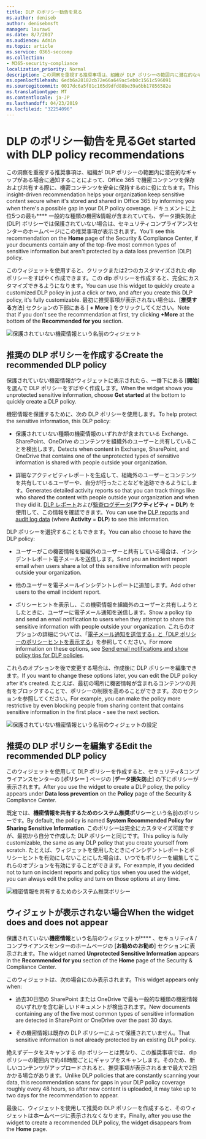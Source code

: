 ```yaml
---
title: DLP のポリシー勧告を見る
ms.author: deniseb
author: denisebmsft
manager: laurawi
ms.date: 8/7/2017
ms.audience: Admin
ms.topic: article
ms.service: O365-seccomp
ms.collection:
- M365-security-compliance
localization_priority: Normal
description: この洞察を重視する推奨事項は、組織が DLP ポリシーの範囲内に潜在的なギャップがある場合に通知することによって、Office 365 で機密コンテンツを保存および共有する際に、機密コンテンツを安全に保持するのに役に立ちます。 ドキュメントに上位5つの最も一般的な種類の機密&amp;情報が含まれていても、DLP ポリシーによって保護されていない場合は、セキュリティコンプライアンスセンターのホームページにこの推奨事項が表示されます。
ms.openlocfilehash: 6edb6a28182cb72e66a649ac5eb0c1561c596091
ms.sourcegitcommit: 0017dc6a5f81c165d9dfd88be39a6bb17856582e
ms.translationtype: MT
ms.contentlocale: ja-JP
ms.lasthandoff: 04/23/2019
ms.locfileid: "32254096"
---
```

# <a name="get-started-with-dlp-policy-recommendations"></a><span data-ttu-id="b464f-104">DLP のポリシー勧告を見る</span><span class="sxs-lookup"><span data-stu-id="b464f-104">Get started with DLP policy recommendations</span></span>

<span data-ttu-id="b464f-105">この洞察を重視する推奨事項は、組織が DLP ポリシーの範囲内に潜在的なギャップがある場合に通知することによって、Office 365 で機密コンテンツを保存および共有する際に、機密コンテンツを安全に保持するのに役に立ちます。</span><span class="sxs-lookup"><span data-stu-id="b464f-105">This insight-driven recommendation helps your organization keep sensitive content secure when it's stored and shared in Office 365 by informing you when there's a possible gap in your DLP policy coverage.</span></span> <span data-ttu-id="b464f-106">ドキュメントに上位5つの最も\*\*\*\* 一般的な種類の機密&amp;情報が含まれていても、データ損失防止 (DLP) ポリシーでは保護されていない場合は、セキュリティコンプライアンスセンターのホームページにこの推奨事項が表示されます。</span><span class="sxs-lookup"><span data-stu-id="b464f-106">You'll see this recommendation on the **Home** page of the Security &amp; Compliance Center, if your documents contain any of the top-five most common types of sensitive information but aren't protected by a data loss prevention (DLP) policy.</span></span> 
  
<span data-ttu-id="b464f-107">このウィジェットを使用すると、クリックまたは2つのカスタマイズされた dlp ポリシーをすばやく作成できます。この dlp ポリシーを作成すると、完全にカスタマイズできるようになります。</span><span class="sxs-lookup"><span data-stu-id="b464f-107">You can use this widget to quickly create a customized DLP policy in just a click or two, and after you create this DLP policy, it's fully customizable.</span></span> <span data-ttu-id="b464f-108">最初に推奨事項が表示されない場合は、[**推奨する**方法] セクションの下部にある [ **+ More** ] をクリックしてください。</span><span class="sxs-lookup"><span data-stu-id="b464f-108">Note that if you don't see the recommendation at first, try clicking **+More** at the bottom of the **Recommended for you** section.</span></span> 
  
![保護されていない機密情報という名前のウィジェット](media/91bc04d2-6eff-4294-8b73-b2d56d26ffc4.png)
  
## <a name="create-the-recommended-dlp-policy"></a><span data-ttu-id="b464f-110">推奨の DLP ポリシーを作成する</span><span class="sxs-lookup"><span data-stu-id="b464f-110">Create the recommended DLP policy</span></span>

<span data-ttu-id="b464f-111">保護されていない機密情報がウィジェットに表示されたら、一番下にある [**開始**] を選んで DLP ポリシーをすばやく作成します。</span><span class="sxs-lookup"><span data-stu-id="b464f-111">When the widget shows you unprotected sensitive information, choose **Get started** at the bottom to quickly create a DLP policy.</span></span> 
  
<span data-ttu-id="b464f-112">機密情報を保護するために、次の DLP ポリシーを使用します。</span><span class="sxs-lookup"><span data-stu-id="b464f-112">To help protect the sensitive information, this DLP policy:</span></span>
  
- <span data-ttu-id="b464f-113">保護されていない種類の機密情報のいずれかが含まれている Exchange、SharePoint、OneDrive のコンテンツを組織外のユーザーと共有していることを検出します。</span><span class="sxs-lookup"><span data-stu-id="b464f-113">Detects when content in Exchange, SharePoint, and OneDrive that contains one of the unprotected types of sensitive information is shared with people outside your organization.</span></span>
    
- <span data-ttu-id="b464f-114">詳細なアクティビティレポートを生成して、組織外のユーザーとコンテンツを共有しているユーザーや、自分が行ったことなどを追跡できるようにします。</span><span class="sxs-lookup"><span data-stu-id="b464f-114">Generates detailed activity reports so that you can track things like who shared the content with people outside your organization and when they did it.</span></span> <span data-ttu-id="b464f-115">[DLP レポート](view-the-dlp-reports.md)および[監査ログデータ](search-the-audit-log-in-security-and-compliance.md)(**アクティビティ** = **DLP**) を使用して、この情報を確認できます。</span><span class="sxs-lookup"><span data-stu-id="b464f-115">You can use the [DLP reports](view-the-dlp-reports.md) and [audit log data](search-the-audit-log-in-security-and-compliance.md) (where **Activity** = **DLP**) to see this information.</span></span>
    
<span data-ttu-id="b464f-116">DLP ポリシーを選択することもできます。</span><span class="sxs-lookup"><span data-stu-id="b464f-116">You can also choose to have the DLP policy:</span></span>
  
- <span data-ttu-id="b464f-117">ユーザーがこの機密情報を組織外のユーザーと共有している場合は、インシデントレポート電子メールを送信します。</span><span class="sxs-lookup"><span data-stu-id="b464f-117">Send you an incident report email when users share a lot of this sensitive information with people outside your organization.</span></span>
    
- <span data-ttu-id="b464f-118">他のユーザーを電子メールインシデントレポートに追加します。</span><span class="sxs-lookup"><span data-stu-id="b464f-118">Add other users to the email incident report.</span></span>
    
- <span data-ttu-id="b464f-119">ポリシーヒントを表示し、この機密情報を組織外のユーザーと共有しようとしたときに、ユーザーに電子メール通知を送信します。</span><span class="sxs-lookup"><span data-stu-id="b464f-119">Show a policy tip and send an email notification to users when they attempt to share this sensitive information with people outside your organization.</span></span> <span data-ttu-id="b464f-120">これらのオプションの詳細については、「[電子メール通知を送信する」と「DLP ポリシーのポリシーヒントを表示する](use-notifications-and-policy-tips.md)」を参照してください。</span><span class="sxs-lookup"><span data-stu-id="b464f-120">For more information on these options, see [Send email notifications and show policy tips for DLP policies](use-notifications-and-policy-tips.md).</span></span>
    
<span data-ttu-id="b464f-121">これらのオプションを後で変更する場合は、作成後に DLP ポリシーを編集できます。</span><span class="sxs-lookup"><span data-stu-id="b464f-121">If you want to change these options later, you can edit the DLP policy after it's created.</span></span> <span data-ttu-id="b464f-122">たとえば、最初の場所に機密情報が含まれるコンテンツの共有をブロックすることで、ポリシーの制限を高めることができます。次のセクションを参照してください。</span><span class="sxs-lookup"><span data-stu-id="b464f-122">For example, you can make the policy more restrictive by even blocking people from sharing content that contains sensitive information in the first place - see the next section.</span></span>
  
![保護されていない機密情報という名前のウィジェットの設定](media/b6106cbd-1bed-4582-aaef-b678de470c9b.png)
  
## <a name="edit-the-recommended-dlp-policy"></a><span data-ttu-id="b464f-124">推奨の DLP ポリシーを編集する</span><span class="sxs-lookup"><span data-stu-id="b464f-124">Edit the recommended DLP policy</span></span>

<span data-ttu-id="b464f-125">このウィジェットを使用して DLP ポリシーを作成すると、セキュリティ&amp;コンプライアンスセンターの [**ポリシー** ] ページの [**データ損失防止**] の下にポリシーが表示されます。</span><span class="sxs-lookup"><span data-stu-id="b464f-125">After you use the widget to create a DLP policy, the policy appears under **Data loss prevention** on the **Policy** page of the Security &amp; Compliance Center.</span></span> 
  
<span data-ttu-id="b464f-126">既定では、**機密情報を共有するためのシステム推奨ポリシー**という名前のポリシーです。</span><span class="sxs-lookup"><span data-stu-id="b464f-126">By default, the policy is named **System Recommended Policy for Sharing Sensitive Information**.</span></span> <span data-ttu-id="b464f-127">このポリシーは完全にカスタマイズ可能ですが、最初から自分で作成した DLP ポリシーと同じです。</span><span class="sxs-lookup"><span data-stu-id="b464f-127">This policy is fully customizable, the same as any DLP policy that you create yourself from scratch.</span></span> <span data-ttu-id="b464f-128">たとえば、ウィジェットを使用したときにインシデントレポートとポリシーヒントを有効にしないことにした場合は、いつでもポリシーを編集してこれらのオプションを有効にすることができます。</span><span class="sxs-lookup"><span data-stu-id="b464f-128">For example, if you decided not to turn on incident reports and policy tips when you used the widget, you can always edit the policy and turn on those options at any time.</span></span>
  
![機密情報を共有するためのシステム推奨ポリシー](media/2fc49f25-ec25-4433-add4-d60f73888f13.png)
  
## <a name="when-the-widget-does-and-does-not-appear"></a><span data-ttu-id="b464f-130">ウィジェットが表示されない場合</span><span class="sxs-lookup"><span data-stu-id="b464f-130">When the widget does and does not appear</span></span>

<span data-ttu-id="b464f-131">保護されていない**機密情報**という名前のウィジェットが\*\*\*\* 、セキュリティ&amp; /コンプライアンスセンターのホームページの [**お勧めのお勧め**] セクションに表示されます。</span><span class="sxs-lookup"><span data-stu-id="b464f-131">The widget named **Unprotected Sensitive Information** appears in the **Recommended for you** section of the **Home** page of the Security &amp; Compliance Center.</span></span> 
  
<span data-ttu-id="b464f-132">このウィジェットは、次の場合にのみ表示されます。</span><span class="sxs-lookup"><span data-stu-id="b464f-132">This widget appears only when:</span></span>
  
- <span data-ttu-id="b464f-133">過去30日間の SharePoint または OneDrive で最も一般的な種類の機密情報のいずれかを含む新しいドキュメントが検出されます。</span><span class="sxs-lookup"><span data-stu-id="b464f-133">New documents containing any of the five most common types of sensitive information are detected in SharePoint or OneDrive over the past 30 days.</span></span>
    
- <span data-ttu-id="b464f-134">その機密情報は既存の DLP ポリシーによって保護されていません。</span><span class="sxs-lookup"><span data-stu-id="b464f-134">That sensitive information is not already protected by an existing DLP policy.</span></span>
    
<span data-ttu-id="b464f-135">絶えずデータをスキャンする dlp ポリシーとは異なり、この推奨事項では、dlp ポリシーの範囲内で約48時間ごとにギャップをスキャンします。そのため、新しいコンテンツがアップロードされると、推奨事項が表示されるまで最大で2日かかる場合があります。</span><span class="sxs-lookup"><span data-stu-id="b464f-135">Unlike DLP policies that are constantly scanning your data, this recommendation scans for gaps in your DLP policy coverage roughly every 48 hours, so after new content is uploaded, it may take up to two days for the recommendation to appear.</span></span>
  
<span data-ttu-id="b464f-136">最後に、ウィジェットを使用して推奨の DLP ポリシーを作成すると、そのウィジェットは**ホーム**ページに表示されなくなります。</span><span class="sxs-lookup"><span data-stu-id="b464f-136">Finally, after you use the widget to create a recommended DLP policy, the widget disappears from the **Home** page.</span></span> 
  

